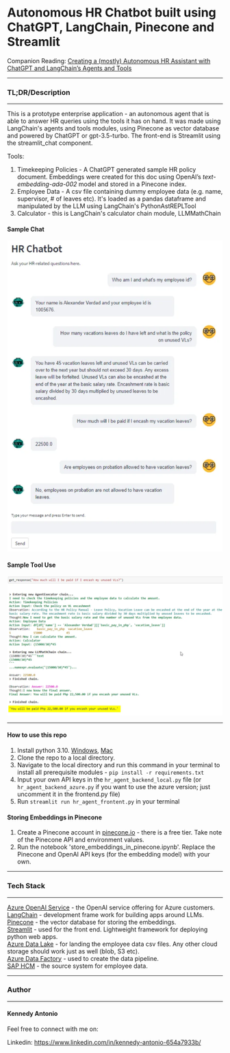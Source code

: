 # Autonomous HR Chatbot built using ChatGPT, LangChain, Pinecone and Streamlit




Companion Reading: [Creating a (mostly) Autonomous HR Assistant with ChatGPT and LangChain’s Agents and Tools](https://medium.com/@stephen.bonifacio/creating-a-mostly-autonomous-hr-assistant-with-chatgpt-and-langchains-agents-and-tools-1cdda0aa70ef)

---
### TL;DR/Description
---
This is a prototype enterprise application - an autonomous agent that is able to answer HR queries using the tools it has on hand.
It was made using LangChain's agents and tools modules, using Pinecone as vector database and powered by ChatGPT or gpt-3.5-turbo. The front-end is Streamlit using the streamlit_chat component.

Tools:
1. Timekeeping Policies - A ChatGPT generated sample HR policy document. Embeddings were created for this doc using OpenAI’s *text-embedding-ada-002* model and stored in a Pinecone index.
2. Employee Data - A csv file containing dummy employee data (e.g. name, supervisor, # of leaves etc). It's loaded as a pandas dataframe and manipulated by the LLM using LangChain's PythonAstREPLTool
3. Calculator - this is LangChain's calculator chain module, LLMMathChain

#### Sample Chat

![sample_chat](assets/sample_chat.png)

#### Sample Tool Use

![sample_tool_use](assets/sample_tool_use.png)

---

#### How to use this repo

1. Install python 3.10. [Windows](https://www.tomshardware.com/how-to/install-python-on-windows-10-and-11#:~:text=1.,and%20download%20the%20Windows%20installer.&text=2.,is%20added%20to%20your%20path.), [Mac](https://www.codingforentrepreneurs.com/guides/install-python-on-macos/) 
2. Clone the repo to a local directory.
3. Navigate to the local directory and run this command in your terminal to install all prerequisite modules - `pip install -r requirements.txt`
4. Input your own API keys in the `hr_agent_backend_local.py` file (or `hr_agent_backend_azure.py` if you want to use the azure version; just uncomment it in the frontend.py file)
5. Run `streamlit run hr_agent_frontent.py` in your terminal

#### Storing Embeddings in Pinecone

1. Create a Pinecone account in [pinecone.io](pinecone.io) - there is a free tier.  Take note of the Pinecone API and environment values.
2. Run the notebook 'store_embeddings_in_pinecone.ipynb'. Replace the Pinecone and OpenAI API keys (for  the embedding model) with your own.


---
### Tech Stack
---

[Azure OpenAI Service](https://azure.microsoft.com/en-us/products/cognitive-services/openai-service) - the OpenAI service offering for Azure customers.  
[LangChain](https://python.langchain.com/docs/get_started/introduction.html) - development frame work for building apps around LLMs.    
[Pinecone](https://www.pinecone.io/) - the vector database for storing the embeddings.  
[Streamlit](https://streamlit.io/) - used for the front end. Lightweight framework for deploying python web apps.  
[Azure Data Lake](https://azure.microsoft.com/en-us/solutions/data-lake) - for landing the employee data csv files. Any other cloud storage should work just as well (blob, S3 etc).    
[Azure Data Factory](https://azure.microsoft.com/en-ca/products/data-factory/) - used to create the data pipeline.  
[SAP HCM](https://www.sap.com/sea/products/hcm/what-is-sap-hr.html) - the source system for employee data.   


---
### Author
---

#### Kennedy Antonio

Feel free to connect with me on:

Linkedin:  https://www.linkedin.com/in/kennedy-antonio-654a7933b/

